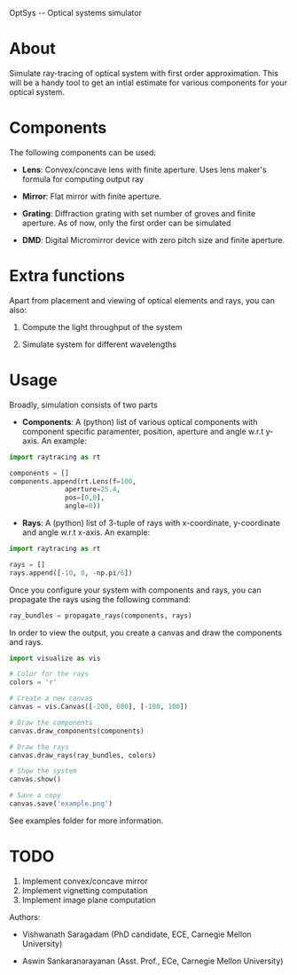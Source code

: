 OptSys -- Optical systems simulator

# About
Simulate ray-tracing of optical system with first order approximation. This will
 be a handy tool to get an intial estimate for various components for your
 optical system. 

# Components
The following components can be used:

* **Lens**: Convex/concave lens with finite aperture. Uses lens maker's formula for
computing output ray

* **Mirror**: Flat mirror with finite aperture. 

* **Grating**: Diffraction grating with set number of groves and finite aperture. 
As of now, only the first order can be simulated

* **DMD**: Digital Micromirror device with zero pitch size and finite aperture.

# Extra functions
Apart from placement and viewing of optical elements and rays, you can also:

1. Compute the light throughput of the system

2. Simulate system for different wavelengths

# Usage
Broadly, simulation consists of two parts

* **Components**: A (python) list of various optical components with component
specific paramenter, position, aperture and angle w.r.t y-axis. An example:
```python
import raytracing as rt

components = []
components.append(rt.Lens(f=100,
			  aperture=25.4,
			  pos=[0,0],
			  angle=0))
```	

* **Rays**: A (python) list of 3-tuple of rays with x-coordinate, y-coordinate
and angle w.r.t x-axis. An example:
```python
import raytracing as rt

rays = []
rays.append([-10, 0, -np.pi/6])
```						 

Once you configure your system with components and rays, you can propagate the 
rays using the following command:
```python
ray_bundles = propagate_rays(components, rays)

```

In order to view the output, you create a canvas and draw the components and
rays. 
```python
import visualize as vis

# Color for the rays
colors = 'r'

# Create a new canvas
canvas = vis.Canvas([-200, 600], [-100, 100])

# Draw the components
canvas.draw_components(components)

# Draw the rays
canvas.draw_rays(ray_bundles, colors)

# Show the system
canvas.show()

# Save a copy
canvas.save('example.png')
```

See examples folder for more information.

# TODO
1. Implement convex/concave mirror
2. Implement vignetting computation 
3. Implement image plane computation

Authors:
*	Vishwanath Saragadam (PhD candidate, ECE, Carnegie Mellon University)

*	Aswin Sankaranarayanan (Asst. Prof., ECe, Carnegie Mellon University)
	
